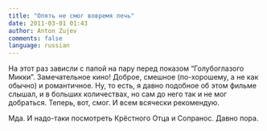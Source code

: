 ```yaml
---
title: "Опять не смог вовремя лечь"
date: 2011-03-01 01:43
author: Anton Zujev
comments: false
language: russian
---
```


На этот раз зависли с папой на пару перед показом “Голубоглазого Микки”. Замечательное кино! Доброе, смешное (по-хорошему, а не как обычно) и романтичное. Ну, то есть, я давно подобное об этом фильме слышал, и в больших количествах, но сам до него так и не мог добраться. Теперь, вот, смог. И всем всячески рекомендую.

Мда. И надо-таки посмотреть Крёстного Отца и Сопранос. Давно пора.